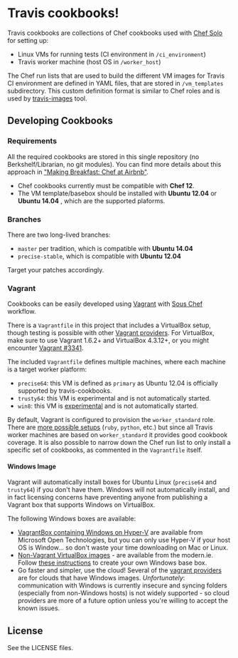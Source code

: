 # Travis cookbooks!

Travis cookbooks are collections of Chef cookbooks used with [Chef
Solo](http://docs.opscode.com/chef_solo.html) for setting up:

 * Linux VMs for running tests (CI environment in `/ci_environment`)
 * Travis worker machine (host OS in `/worker_host`)

The Chef run lists that are used to build the different VM images for Travis CI
environment are defined in YAML files, that are stored in `/vm_templates`
subdirectory.  This custom definition format is similar to Chef roles and is
used by [travis-images](https://github.com/travis-ci/travis-images) tool.

## Developing Cookbooks

### Requirements

All the required cookbooks are stored in this single repository (no
Berkshelf/Librarian, no git modules). You can find more details about this
approach in ["Making Breakfast: Chef at
Airbnb"](http://nerds.airbnb.com/making-breakfast-chef-airbnb/).

* Chef cookbooks currently must be compatible with **Chef 12**.
* The VM template/basebox should be installed with **Ubuntu 12.04** or
  **Ubuntu 14.04** , which are the supported plaforms.

### Branches

There are two long-lived branches:

- `master` per tradition, which is compatible with **Ubuntu 14.04**
- `precise-stable`, which is compatible with **Ubuntu 12.04**

Target your patches accordingly.

### Vagrant

Cookbooks can be easily developed using
[Vagrant](https://github.com/mitchellh/vagrant) with [Sous
Chef](https://github.com/michaelklishin/sous-chef) workflow.

There is a `Vagrantfile` in this project that includes a VirtualBox setup,
though testing is possible with other [Vagrant
providers](https://github.com/mitchellh/vagrant/wiki/Available-Vagrant-Plugins#providers).
For VirtualBox, make sure to use Vagrant 1.6.2+ and VirtualBox 4.3.12+, or you
might encounter [Vagrant #3341](https://github.com/mitchellh/vagrant/issues/3341).

The included `Vagrantfile` defines multiple machines, where each machine is a
target worker platform:

* `precise64`: this VM is defined as `primary` as Ubuntu 12.04 is officially
  supported by travis-cookbooks.
* `trusty64`: this VM is experimental and is not automatically started.
* `win8`: this VM is
  [experimental](https://github.com/travis-ci/travis-cookbooks/commits/ha-feature-windows)
and is not automatically started.

By default, Vagrant is configured to provision the `worker_standard` role. There
are [more possible
setups](https://github.com/travis-ci/travis-cookbooks/tree/master/vm_templates)
(`ruby`, `python`, etc.) but since all Travis worker machines are based on
`worker_standard` it provides good cookbook coverage. It is also possible to
narrow down the Chef run list to only install a specific set of cookbooks, as
commented in the `Vagrantfile` itself.

#### Windows Image

Vagrant will automatically install boxes for Ubuntu Linux (`precise64` and
`trusty64`) if you don't have them. Windows will not automatically install, and
in fact licensing concerns have preventing anyone from publishing a Vagrant box
that supports Windows on VirtualBox.

The following Windows boxes are available:
- [VagrantBox containing Windows on Hyper-V](http://vagrantbox.msopentech.com/)
  are available from Microsoft Open Technologies, but you can only use Hyper-V
if your host OS is Window... so don't waste your time downloading on Mac or
Linux.
- [Non-Vagrant VirtualBox
  images](http://modern.ie/en-us/virtualization-tools#downloads) - are available
from the modern.ie. Follow [these
instructions](https://github.com/WinRb/vagrant-windows#creating-a-base-box) to
create your own Windows base box.
- Go faster and simpler, use the cloud! Several of the [vagrant
  providers](https://github.com/mitchellh/vagrant/wiki/Available-Vagrant-Plugins#providers)
are for clouds that have Windows images. *Unfortunately*: communication with
Windows is currently insecure and syncing folders (especially from non-Windows
hosts) is not widely supported - so cloud providers are more of a future option
unless you're willing to accept the known issues.

## License

See the LICENSE files.
